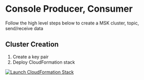 # Console Producer, Consumer

Follow the high level steps below to create a MSK cluster, topic, send/receive data

## Cluster Creation

1. Create a key pair
2. Deploy CloudFormation stack

[![Launch CloudFormation Stack](https://sharkech-public.s3.amazonaws.com/misc-public/cloudformation-launch-stack.png)](https://console.aws.amazon.com/cloudformation/home#/stacks/new?stackName=msk-cluster-plaintext&templateURL=https://sharkech-public.s3.amazonaws.com/misc-public/msk_cluster_Plaintext.yaml)

